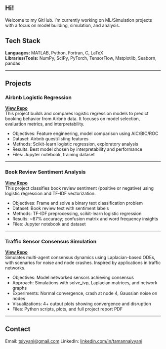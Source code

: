 ## Hi!

Welcome to my GitHub. I’m currently working on ML/Simulation projects with a focus on model building, simulation, and analysis. 

## Tech Stack

**Languages:** MATLAB, Python, Fortran, C, LaTeX  
**Libraries/Tools:** NumPy, SciPy, PyTorch, TensorFlow, Matplotlib, Seaborn, pandas

---

## Projects

### Airbnb Logistic Regression  
**[View Repo](https://github.com/tamannaiyyani/airbnb-logistic-regression)**  
This project builds and compares logistic regression models to predict booking behavior from Airbnb data. It focuses on model selection, evaluation metrics, and interpretability.

- Objectives: Feature engineering, model comparison using AIC/BIC/ROC
- Dataset: Airbnb guest/listing features
- Methods: Scikit-learn logistic regression, exploratory analysis
- Results: Best model chosen by interpretability and performance
- Files: Jupyter notebook, training dataset

---

### Book Review Sentiment Analysis  
**[View Repo](https://github.com/tamannaiyyani/book-review-sentiment-analysis)**  
This project classifies book review sentiment (positive or negative) using logistic regression and TF-IDF vectorization.

- Objectives: Frame and solve a binary text classification problem
- Dataset: Book review text with sentiment labels
- Methods: TF-IDF preprocessing, scikit-learn logistic regression
- Results: ~87% accuracy; confusion matrix and word frequency insights
- Files: Jupyter notebook and dataset

---

### Traffic Sensor Consensus Simulation  
**[View Repo](https://github.com/tamannaiyyani/traffic-sensor-consensus-simulation)**  
Simulates multi-agent consensus dynamics using Laplacian-based ODEs, with scenarios for noise and node crashes. Inspired by applications in traffic networks.

- Objectives: Model networked sensors achieving consensus
- Approach: Simulations with solve_ivp, Laplacian matrices, and network graphs
- Experiments: Normal convergence, crash at node 4, Gaussian noise on nodes
- Visualizations: 4+ output plots showing convergence and disruption
- Files: Python scripts, plots, and full project report PDF

---

## Contact

Email: tsiyyani@gmail.com
LinkedIn: [linkedin.com/in/tamannaiyyani](https://www.linkedin.com/in/tamannaiyyani/)
